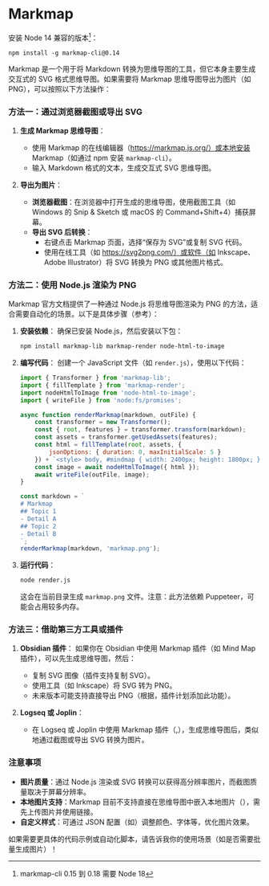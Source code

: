 # Markmap

安装 Node 14 兼容的版本[^markmap-version]：

```
npm install -g markmap-cli@0.14
```

[^markmap-version]: markmap-cli 0.15 到 0.18 需要 Node 18

Markmap 是一个用于将 Markdown 转换为思维导图的工具，但它本身主要生成交互式的 SVG 格式思维导图。如果需要将 Markmap 思维导图导出为图片（如 PNG），可以按照以下方法操作：

### 方法一：通过浏览器截图或导出 SVG
1. **生成 Markmap 思维导图**：
   - 使用 Markmap 的在线编辑器（https://markmap.js.org/）或本地安装 Markmap（如通过 npm 安装 `markmap-cli`）。
   - 输入 Markdown 格式的文本，生成交互式 SVG 思维导图。

2. **导出为图片**：
   - **浏览器截图**：在浏览器中打开生成的思维导图，使用截图工具（如 Windows 的 Snip & Sketch 或 macOS 的 Command+Shift+4）捕获屏幕。
   - **导出 SVG 后转换**：
     - 右键点击 Markmap 页面，选择“保存为 SVG”或复制 SVG 代码。
     - 使用在线工具（如 https://svg2png.com/）或软件（如 Inkscape、Adobe Illustrator）将 SVG 转换为 PNG 或其他图片格式。

### 方法二：使用 Node.js 渲染为 PNG
Markmap 官方文档提供了一种通过 Node.js 将思维导图渲染为 PNG 的方法，适合需要自动化的场景。以下是具体步骤（参考）：[](https://markmap.js.org/docs/guide--use-with-nodejs)

1. **安装依赖**：
   确保已安装 Node.js，然后安装以下包：
   ```bash
   npm install markmap-lib markmap-render node-html-to-image
   ```

2. **编写代码**：
   创建一个 JavaScript 文件（如 `render.js`），使用以下代码：
   ```javascript
   import { Transformer } from 'markmap-lib';
   import { fillTemplate } from 'markmap-render';
   import nodeHtmlToImage from 'node-html-to-image';
   import { writeFile } from 'node:fs/promises';

   async function renderMarkmap(markdown, outFile) {
       const transformer = new Transformer();
       const { root, features } = transformer.transform(markdown);
       const assets = transformer.getUsedAssets(features);
       const html = fillTemplate(root, assets, {
           jsonOptions: { duration: 0, maxInitialScale: 5 }
       }) + `<style> body, #mindmap { width: 2400px; height: 1800px; } </style>`;
       const image = await nodeHtmlToImage({ html });
       await writeFile(outFile, image);
   }

   const markdown = `
   # Markmap
   ## Topic 1
   - Detail A
   ## Topic 2
   - Detail B
   `;
   renderMarkmap(markdown, 'markmap.png');
   ```

3. **运行代码**：
   ```bash
   node render.js
   ```
   这会在当前目录生成 `markmap.png` 文件。注意：此方法依赖 Puppeteer，可能会占用较多内存。

### 方法三：借助第三方工具或插件
1. **Obsidian 插件**：
   如果你在 Obsidian 中使用 Markmap 插件（如 Mind Map 插件），可以先生成思维导图，然后：[](https://www.obsidianstats.com/plugins/obsidian-mind-map)
   - 复制 SVG 图像（插件支持复制 SVG）。
   - 使用工具（如 Inkscape）将 SVG 转为 PNG。
   - 未来版本可能支持直接导出 PNG（根据，插件计划添加此功能）。[](https://discourse.joplinapp.org/t/plugin-markmap/30426)

2. **Logseq 或 Joplin**：
   - 在 Logseq 或 Joplin 中使用 Markmap 插件（,），生成思维导图后，类似地通过截图或导出 SVG 转换为图片。[](https://medium.com/free-or-open-source-software/ollama-logseq-markmap-auto-generate-mindmap-from-ollamas-answer-8b17aebabd6d)[](https://discourse.joplinapp.org/t/plugin-markmap/30426)

### 注意事项
- **图片质量**：通过 Node.js 渲染或 SVG 转换可以获得高分辨率图片，而截图质量取决于屏幕分辨率。
- **本地图片支持**：Markmap 目前不支持直接在思维导图中嵌入本地图片（），需先上传图片并使用链接。[](https://github.com/markmap/markmap/issues/119)
- **自定义样式**：可通过 JSON 配置（如）调整颜色、字体等，优化图片效果。[](https://dongou.tech/ai/dongou/generating-mind-maps-and-customizing-colors-in-ai-applications/)

如果需要更具体的代码示例或自动化脚本，请告诉我你的使用场景（如是否需要批量生成图片）！